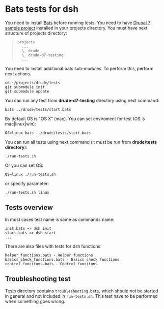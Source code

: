 # Bats tests for dsh

You need to install [Bats](https://github.com/sstephenson/bats) before running tests.
You need to have [Drupal 7 sample project](https://github.com/blinkreaction/drude-d7-testing) installed in your projects directory.
You must have next structure of projects directory:
>     projects
>       ...
>       \_ drude
>       \_ drude-d7-testing
>       ...

You need to install additional bats sub-modules. To perform this, perform next actions.
```
cd ~/projects/drude/tests
git submodule init
git submodule update
```

You can run any test from **drude-d7-testing** directory using next command:
```
bats ../drude/tests/start.bats
```

By default OS is "OS X" (mac). You can set enviroment for test (OS is mac|linux|win):
```
OS=linux bats ../drude/tests/start.bats
```

You can run all tests using next command (it must be run from **drude/tests directory**):
```
./run-tests.sh
```

Or you can set OS:
```
OS=linux ./run-tests.sh
```
or specify parameter:

```
./run-tests.sh linux
```


## Tests overview

In most cases test name is same as commands name:
```
init.bats => dsh init
start.bats => dsh start
...
```

There are also files with tests for dsh functions:
```
helper_functions.bats - Helper functions
basics_check_functions.bats - Basics check functions
control_functions.bats - Control functions
```

## Troubleshooting test

Tests directory contains ```troubleshooting.bats```, which should not be started in general and not included in ```run-tests.sh```.
This test have to be performed when something goes wrong.
